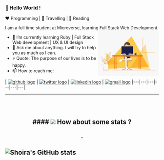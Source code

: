 
  
### 👋 Hello World ! 
  
:heart: Programming | :black_heart: Travelling | :blue_heart: Reading
  
I am a full time student at Microverse, learning Full Stack Web Development. 
<img align="right" alt="Person coding gif" src="https://github.com/ShoiraTa/shoirata/blob/main/assets/0_K2WLMTExLyida7OR(1).gif" width="200" />
- 🌱 I’m currently learning Ruby | Full Stack Web development | UX & UI design
- 💬 Ask me about anything. I will try to help you as much as I can.
- ⚡ Quote: The purpose of our lives is to be happy.
- 📫 How to reach me:

| [<img src="https://github.com/shoirata/assets/github.png" alt="github logo" width="34">](https://github.com/shoirata) |  [<img src="https://github.com/shoirata/assets/Twitter.png" alt="twitter logo" width="34">](https://twitter.com/Shoira03) |  [<img src="https://github.coms/shoirata/assets/link.png" alt="linkedin logo" width="24">](linkedin.com/in/shoira-tashpulatova-bab4a7122) |  [<img src="https://github.com/shoirata/assets/email.png" alt="gmail logo" width="24">](shoira.shakirovna@gmail.com)
|---|---|---|---|---|---|


----

<br/>
<br/>


<h2 align="center">
#### <img src="https://media.giphy.com/media/VgCDAzcKvsR6OM0uWg/giphy.gif" width="50"> How about some stats ?
  
.    
   

![Shoira's GitHub stats](https://github-readme-stats.vercel.app/api?username=shoirata&count_private=true)
-------




